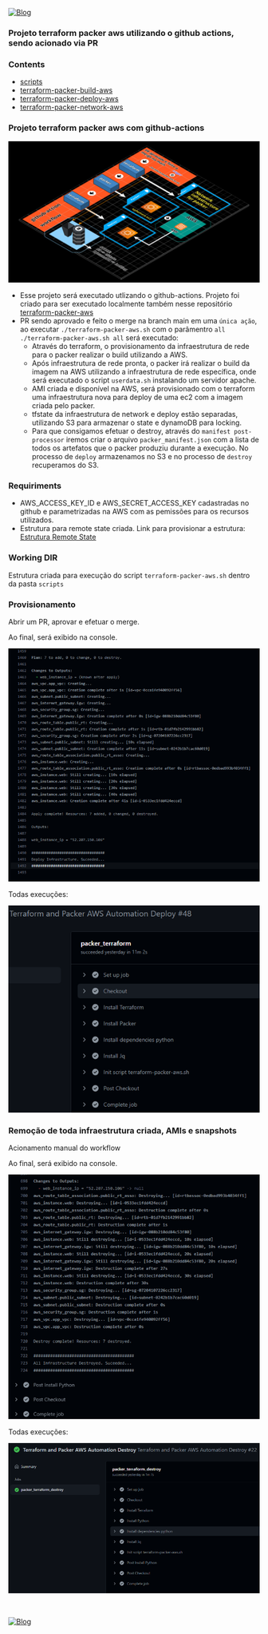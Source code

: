 [![Blog](https://img.shields.io/website?down_color=blue&down_message=infrati.dev&label=Blog&logo=ghost&logoColor=green&style=for-the-badge&up_color=blue&up_message=infrati.dev&url=https%3A%2F%2Finfrati.dev)](https://infrati.dev)

### Projeto terraform packer aws utilizando o github actions, sendo acionado via PR

### Contents 
  - [scripts](scripts/)
  - [terraform-packer-build-aws](terraform-packer-build-aws/)
  - [terraform-packer-deploy-aws](terraform-packer-deploy-aws/)
  - [terraform-packer-network-aws](terraform-packer-network-aws/)

### Projeto terraform packer aws com github-actions

![Estrutura](./images/01-terraform-packer-aws-github-action.png)

- Esse projeto será executado utlizando o github-actions. Projeto foi criado para ser executado localmente também nesse repositório [terraform-packer-aws](https://github.com/infratidev/terraform-packer-aws)
- PR sendo aprovado e feito o merge na branch main em uma ```única ação```, ao executar ```./terraform-packer-aws.sh``` com o parâmentro ```all``` ```./terraform-packer-aws.sh all``` será executado:
    - Através do terraform, o provisionamento da infraestrutura de rede para o packer realizar o build utilizando a AWS.
    - Após infraestrutura de rede pronta, o packer irá realizar o build da imagem na AWS utilizando a infraestrutura de rede específica, onde será executado o script ```userdata.sh``` instalando um servidor apache.
    - AMI criada e disponível na AWS, será provisionado com o terraform uma infraestrutura nova para deploy de uma ec2 com a imagem criada pelo packer.
    - tfstate da infraestrutura de network e deploy estão separadas, utilizando S3 para armazenar o state e dynamoDB para locking.
    - Para que consigamos efetuar o destroy, através do ```manifest post-processor``` iremos criar o arquivo ```packer_manifest.json``` com a lista de todos os artefatos que o packer produziu durante a execução. No processo de ```deploy``` armazenamos no S3 e no processo de ```destroy ``` recuperamos do S3.

### Requiriments

* AWS_ACCESS_KEY_ID e AWS_SECRET_ACCESS_KEY cadastradas no github e parametrizadas na AWS com as pemissões para os recursos utilizados.
* Estrutura para remote state criada. Link para provisionar a estrutura: [Estrutura Remote State](https://github.com/infratidev/terraform-aws/tree/main/07-remote-state-packer-aws)

### Working DIR

Estrutura criada para execução do script ```terraform-packer-aws.sh``` dentro da pasta ```scripts```

### Provisionamento

Abrir um PR, aprovar e efetuar o merge.

Ao final, será exibido na console.

![Prov](./images/03-terraform-packer-aws-github-action.png)


Todas execuções:

![Prov2](./images/02-terraform-packer-aws-github-action.png)


### Remoção de toda infraestrutura criada, AMIs e snapshots

Acionamento manual do workflow

Ao final, será exibido na console.

![Prov2](./images/05-terraform-packer-aws-github-action.png)

Todas execuções:

![Prov2](./images/04-terraform-packer-aws-github-action.png)

<br>

[![Blog](https://img.shields.io/website?down_color=blue&down_message=infrati.dev&label=Blog&logo=ghost&logoColor=green&style=for-the-badge&up_color=blue&up_message=infrati.dev&url=https%3A%2F%2Finfrati.dev)](https://infrati.dev)


